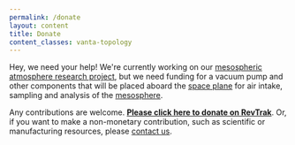 ```yaml
---
permalink: /donate
layout: content
title: Donate
content_classes: vanta-topology
---
```


Hey, we need your help! We're currently working on our [mesospheric atmosphere research project](/projects#dawn-aerospace-mesosphere), but we need funding for a vacuum pump and other components that will be placed aboard the [space plane](https://www.dawnaerospace.com/deliver) for air intake, sampling and analysis of the [mesosphere](https://en.wikipedia.org/wiki/Mesosphere). 

Any contributions are welcome. **[Please click here to donate on RevTrak](https://centaurushigh.revtrak.net/Optional-Fees-School-Events-Admission/physics-club/#/v/physics-club-donation)**. Or, if you want to make a non-monetary contribution, such as scientific or manufacturing resources, please [contact us](/contact).